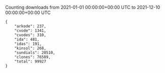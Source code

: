 
Counting downloads from 2021-01-01 00:00:00+00:00 UTC to 2021-12-10 00:00:00+00:00 UTC

```
{
    "arkode": 237,
    "cvode": 1341,
    "cvodes": 310,
    "ida": 481,
    "idas": 191,
    "kinsol": 268,
    "sundials": 20510,
    "clones": 76589,
    "total": 99927
}
```
